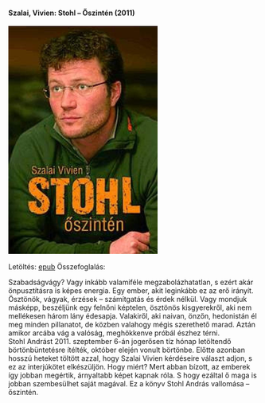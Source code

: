 #### <a name="id_407">Szalai, Vivien: Stohl – Őszintén (2011)</a>
<img src="https://github.com/BercziSandor/calibre_lib/raw/main/Szalai%2C%20Vivien/Stohl%20-%20Oszinten%20%28407%29/cover.jpg" alt="cover" width="300"/>

Letöltés: [epub](https://github.com/BercziSandor/calibre_lib/raw/main/Szalai%2C%20Vivien/Stohl%20-%20Oszinten%20%28407%29/Stohl%20-%20Oszinten%20-%20Szalai%2C%20Vivien.epub)
Összefoglalás:
<div>
<p>Szabadságvágy? Vagy inkább valamiféle megzabolázhatatlan, s ezért akár önpusztításra is képes energia. Egy ember, akit leginkább ez az erő irányít. Ösztönök, vágyak, érzések – számítgatás és érdek nélkül. Vagy mondjuk másképp, beszéljünk egy felnőni képtelen, ösztönös kisgyerekről, aki nem mellékesen három lány édesapja. Valakiről, aki naivan, önzőn, hedonistán él meg minden pillanatot, de közben valahogy mégis szerethető marad. Aztán amikor arcába vág a valóság, meghökkenve próbál észhez térni.<br>Stohl Andrást 2011. szeptember 6-án jogerősen tíz hónap letöltendő börtönbüntetésre ítélték, október elején vonult börtönbe. Előtte azonban hosszú heteket töltött azzal, hogy Szalai Vivien kérdéseire választ adjon, s ez az interjúkötet elkészüljön. Hogy miért? Mert abban bízott, az emberek így jobban megértik, árnyaltabb képet kapnak róla. S hogy ezáltal ő maga is jobban szembesülhet saját magával. Ez a könyv Stohl András vallomása – őszintén.</p></div>

